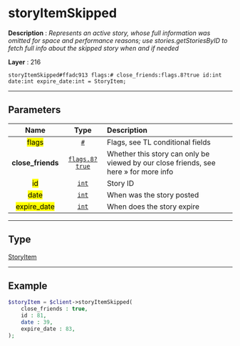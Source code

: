 # storyItemSkipped

**Description** : *Represents an active story, whose full information was omitted for space and performance reasons; use stories\.getStoriesByID to fetch full info about the skipped story when and if needed*

**Layer** : 216

```tl
storyItemSkipped#ffadc913 flags:# close_friends:flags.8?true id:int date:int expire_date:int = StoryItem;
```

---

## Parameters

| Name | Type | Description |
| :---: | :---: | :--- |
| <mark>flags</mark> | [`#`](type/#) | Flags, see TL conditional fields |
| **close_friends** | [`flags.8?true`](type/true) | Whether this story can only be viewed by our close friends, see here » for more info |
| <mark>id</mark> | [`int`](type/int) | Story ID |
| <mark>date</mark> | [`int`](type/int) | When was the story posted |
| <mark>expire_date</mark> | [`int`](type/int) | When does the story expire |

---

## Type

[StoryItem](type/StoryItem)

---

## Example

```php
$storyItem = $client->storyItemSkipped(
	close_friends : true,
	id : 81,
	date : 39,
	expire_date : 83,
);
```